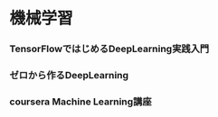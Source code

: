 # 機械学習

### TensorFlowではじめるDeepLearning実践入門

### ゼロから作るDeepLearning

### coursera Machine Learning講座